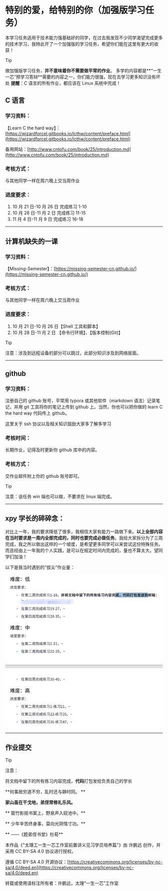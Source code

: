 # 特别的爱，给特别的你（加强版学习任务）

本学习任务适用于技术能力强基础好的同学，在过去我发现不少同学渴望完成更多的技术学习，我特此开了⼀个加强版的学习任务，希望你们能在这里有更大的收获！

> [!TIP]
> 做加强版学习任务，**并不意味着你不需要做平常的作业**。
> 多学的内容都是**“一生一芯”预学习答辩**需要的内容之一，你们能力很强，现在去学习更多知识没有坏处
> **提醒**：C 语言的所有作业，都应该在 Linux 系统中完成！

## C 语言

### 学习资料：

【Learn C the hard way】：[https://wizardforcel.gitbooks.io/lcthw/content/preface.html](https://wizardforcel.gitbooks.io/lcthw/content/preface.html)

备用网站：[http://www.cntofu.com/book/25/introduction.md](http://www.cntofu.com/book/25/introduction.md)

### 考核方式：

与其他同学⼀样在周六晚上交当周作业

### 进度要求：

1. 10 月 21 日-10 月 26 日  完成练习 1-10
2. 10 月 28 日-11 月 2 日    完成练习 11-15
3. 11 月 4 日-11 月 9 日      完成练习 16-18

---

## 计算机缺失的一课

### 学习资料：

【Missing-Semester】：[https://missing-semester-cn.github.io/](https://missing-semester-cn.github.io/)

### 考核方式：

与其他同学⼀样在周六晚上交当周作业

### 进度要求：

1. 10 月 21 日-10 月 26 日【Shell 工具和脚本】
2. 10 月 28 日-11 月 2 日 【命令行环境】、【版本控制(Git)】

> [!TIP]
> 注意：涉及到远程设备的部分可以跳过，此部分知识涉及到网络层面。

---

## github

### 学习资料：

注册自己的 github 账号，平常用 typora 或其他软件（markdown 语法）记录笔记，并用 git 工具将你的笔记上传到 github 上。当然，你也可以把你做的 learn C the hard way 代码传上 github。

这里关于 ssh 协议以及相关知识鼓励大家多了解多学习

### 考核时间：

长期作业，记得及时更新你 github 库中的内容。

### 考核方式：

交作业邮件附上你的 github 账号即可。

> [!TIP]
> 注意：该任务 win 端也可以做，不要求在 linux 端完成。

---

## xpy 学长的碎碎念：

对比上一年，我的要求降低了很多，我相信大家有能力一路做下来。**以上全部内容在当时要求是一周内全部完成的，同时也要完成必做任务**。我给大家拆分为了三周完成，我之所以做出这样的一个坡度，是希望更多同学可以来尝试这份特殊任务。而且经由上一年我的个人实践，是可以在规定时间内完成的，量也不算太大。望同学们加油！

以下是我当时遇到的“拔尖”作业量：

![](static/VglrbOBnho7OpHxbxxEcTPgqnjh.png)

---

## 作业提交

> [!TIP]
> 注意：

将文档中留下的所有练习内容完成，**代码**打包发给负责自己的学长

**何事居穷道不穷，乱时还与静时同。 **

**家山虽在干戈地，弟侄常修礼乐风。**

** 窗竹影摇书案上，野泉声入砚池中。**

** 少年辛苦终身事，莫向光阴惰寸功。**

** ⸺《题弟侄书堂》杜荀**

本作品《"太理工一生一芯工作室前置讲义见习学员培养篇"》由 许鹏远 创作，并采用 CC BY-SA 4.0 协议进行授权。

遵循 CC BY-SA 4.0 开源协议：[https://creativecommons.org/licenses/by-nc-sa/4.0/deed.en](https://creativecommons.org/licenses/by-nc-sa/4.0/deed.en)

转载或使用请标注所有者：许鹏远，太理“一生一芯”工作室
